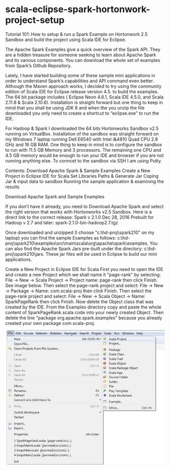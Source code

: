 # scala-eclipse-spark-hortonwork-project-setup
Tutorial 101: How to setup &amp; run a Spark Example on Hortonwork 2.5 Sandbox and build the project using Scala IDE for Eclipse.

The Apache Spark Examples give a quick overview of the Spark API. They are a hidden treasure for someone seeking to learn about Apache Spark and its various components. You can download the whole set of examples from Spark’s Github Repository.

Lately, I have started building some of these sample mini applications in order to understand Spark’s capabilities and API command even better. Although the Maven approach works, I decided to try using the community edition of Scala IDE for Eclipse release version 4.5. to build the examples. The 64 bit package includes ( Eclipse Neon 4.6.1, Scala IDE 4.5.0, and Scala 2.11.8 & Scala 2.10.6). Installation is straight forward but one thing to keep in mind that you shall be using JDK 8 and when the you unzip the file downloaded you only need to create a shortcut to “eclipse.exe” to run the IDE.

For Hadoop & Spark I downloaded the 64 bits Hortonworks Sandbox v2.5 running on VirtualBox. Installation of the sandbox was straight forward on my Windows 7 laptop running Dell E6540 with Intel i&4810 Quad CPU 2.8 GHz and 16 GB RAM. One thing to keep in mind is to configure the sandbox to run with 11.5 GB Memory and 3 processors. The remaining one CPU and 4.5 GB memory would be enough to run your IDE and browser if you are not running anything else. To conncet to the sandbox via SSH I am using Putty.

Contents:
Download Apache Spark & Sample Examples
       Create a New Project in Eclipse IDE for Scala
       Set Libraries Paths & Generate Jar
       Coping Jar & input data to sandbox
       Running the sample application & examining the results

Download Apache Spark and Sample Examples

If you don’t have it already, you need to Download Apache Spark and select the right version that works with Hortonworks v2.5 Sandbox. Here is a direct link to the correct release: Spark v 2.1.0 Dec 28, 2016 Prebuilt for Hadoop v 2.7 and later: spark-2.1.0-bin-hadoop2.7.tgz

Once downloaded and unzipped (I choose "c:\hd-proj\spark210" on my laptop) you can find the sample Examples as follows:  c:\hd-proj\spark210\examples\src\main\scala\org\apache\spark\examples. You can also find the Apache Spark Jars pre-built under the directory: c:\hd-proj\spark210\jars. These jar files will be used in Eclipse to build our mini applications.

Create a New Project in Eclipse IDE for Scala
    First you need to open the IDE and create a new Project which we shall name it "page-rank" by selecting: File -> New -> Scala Project -> Project name: page-rank then click Finish. See image below.
    Then select the page-rank project and select: File -> New -> Package -> Name: com.scala-proj then click Finish.
    Then select the page-rank project and select: File -> New -> Scala Object -> Name: SparkPageRank then click Finish.
    Now delete the Object class that was created by the IDE.
    From the Examples directory copy and paste the whole content of SparkPageRank.scala code into your newly created Object.
    Then delete the line "package org.apache.spark.examples" because you already created your own package com.scala-proj.



![New Project](/images/img-1.jpg?raw=true "New Project")
